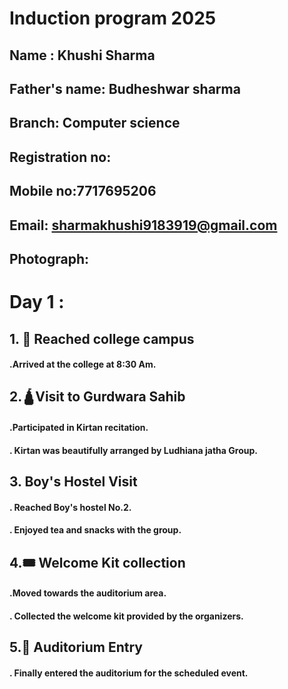 # Induction program 2025 
##  Name : Khushi Sharma 
## Father's name: Budheshwar sharma 
## Branch: Computer science 
## Registration no: 
## Mobile no:7717695206
## Email: sharmakhushi9183919@gmail.com 
## Photograph:
# Day 1 :
##  1. 🏫 Reached college campus 
####  .Arrived at the college at 8:30 Am.
## 2.🛕Visit to Gurdwara Sahib 
#### .Participated in Kirtan recitation.
#### . Kirtan was beautifully arranged by Ludhiana jatha Group.
## 3. Boy's Hostel Visit 
#### . Reached Boy's hostel No.2.
#### . Enjoyed tea and snacks with the group.
## 4.🎟️ Welcome Kit collection 
#### .Moved towards the auditorium area.
#### . Collected the welcome kit provided by the organizers.
## 5.🎤 Auditorium Entry 
#### . Finally entered the auditorium for the scheduled event.



